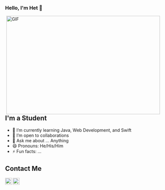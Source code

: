 <!---
het-prajapati/README is a ✨ special ✨ repository because its `README.md` (this file) appears on your GitHub profile.
--->

### Hello, I'm Het  👋

 <img align="right" alt="GIF" src="https://gist.githubusercontent.com/MedRedha/fd8e2481bde2610c96b9aafde543879c/raw/88624e8d31c4295973dcb7c900dacf0edc0a6d99/coding.gif" width="500" height="320" />


## I'm a Student
- 🌱 I’m currently learning Java, Web Development, and Swift
- 👯 I’m open to collaborations
- 💬 Ask me about ... Anything
- 😄 Pronouns: He/His/Him
- ⚡ Fun facts: ...
## Contact Me

<a href="mailto:hprajapati@albany.edu? subject=Hello!"> 

<img align="left" alt="hetprajapati | Outlook" width="22px" src="https://upload.wikimedia.org/wikipedia/commons/thumb/f/f7/Microsoft_Outlook_2013-2019_logo.svg/1200px-Microsoft_Outlook_2013-2019_logo.svg.png" />[]()

</a>

<img align="left" alt="hetprajapati | Instagram" width="22px" src="https://upload.wikimedia.org/wikipedia/commons/thumb/e/e7/Instagram_logo_2016.svg/768px-Instagram_logo_2016.svg.png" />[](https://www.instagram.com/hetprajapati90)

<br />
